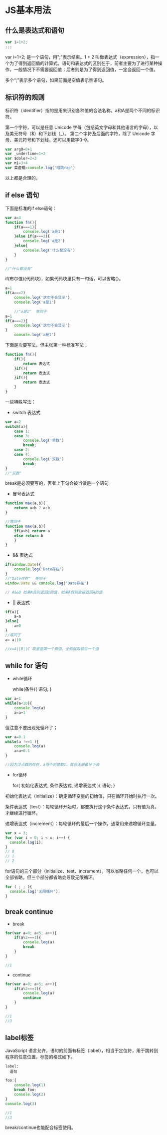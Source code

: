 # JS基本用法

## 什么是表达式和语句
~~~javascript
var i=1+2;
;;;
~~~
var i=1+2; 是一个语句，用";"表示结束。1 + 2 叫做表达式（expression），指一个为了得到返回值的计算式。语句和表达式的区别在于，前者主要为了进行某种操作，一般情况下不需要返回值；后者则是为了得到返回值，一定会返回一个值。

多个“;”表示多个语句，如果前面是空值表示空语句。
## 标识符的规则
标识符（identifier）指的是用来识别各种值的合法名称。a和A是两个不同的标识符。

第一个字符，可以是任意 Unicode 字母（包括英文字母和其他语言的字母），以及美元符号（$）和下划线（_）。
第二个字符及后面的字符，除了 Unicode 字母、美元符号和下划线，还可以用数字0-9。

~~~javascript
var arg0=0+1
var _underline=1+2
var $dolor=2+3
var π1=3+4
var 菜虚鲲=console.log('唱跳rap')
~~~
以上都是合理的。
## if else 语句
下面是标准的if else语句：
~~~JavaScript
var a=4
function fn(){
    if(a===1){
        console.log('a是1')
    }else if(a===2){
        console.log('a是2')
    }else{
        console.log('什么都没有')
    }
}

//"什么都没有"
~~~
if(布尔值){代码块}，如果代码块里只有一句话，可以省略{}。
~~~javascript
a=1
if(a===2)
    console.log('这句不会显示')
    console.log('a是1')
    
    //"a是1"  等同于
a=1
if(a===2){
    console.log('这句不会显示')
}
    console.log('a是1')    
~~~
下面是次要写法，但主张第一种标准写法；
~~~javascript
function fn(){
    if(){
        return 表达式
    }if(){
        return 表达式
    }if(){
        return 表达式
    }
}
~~~
一些特殊写法：
* switch 表达式
~~~javascript
var a=2
switch(a){
    case 1:
    case 3:
        console.log('单数')
        break;
    case 2:
    case 4:
        console.log('双数')
        break;
}
//"双数"
~~~
break是必须要写的，否者上下句会被当做是一个语句
* 冒号表达式
~~~JavaScript
function max(a,b){
    return a>b ? a:b
}

//等同于
function max(a,b){
    if(a>b) return a
    else return b
    }
}
~~~
* && 表达式
~~~javascript
if(window.Date){
    console.log('Date存在')
}
//"Date存在"  等同于
window.Date && console.log('Date存在')

// A&&B 如果A真则返回B的值，如果A假则直接返回A的值
~~~
* || 表达式
~~~javascript
if(a){
    a=a
}else{
    a=0 
}
//等同于
a= a||0

//x=A||B||C 取里面第一个真值，全假就取最后一个值
~~~

## while for 语句
* while循环
  
  while(条件){
      语句;
    }
~~~JavaScript
var a=1
while(a<10){
    console.log(a)
    a=a+1
}
~~~
但注意不要出现死循环了；
~~~javascript
var a=0.1
while(a !==1 ){
    console.log(a)
    a=a+0.1
}

//因为浮点数的存在，a得不到整数1，就会无限循环下去
~~~
* for循环
  
  for( 初始化表达式, 条件表达式, 递增表达式 ){ 语句; }

初始化表达式（initialize）：确定循环变量的初始值，只在循环开始时执行一次。

条件表达式（test）：每轮循环开始时，都要执行这个条件表达式，只有值为真，才继续进行循环。

递增表达式（increment）：每轮循环的最后一个操作，通常用来递增循环变量。
~~~javascript
var x = 3;
for (var i = 0; i < x; i++) {
  console.log(i);
}
// 0
// 1
// 2
~~~
for语句的三个部分（initialize、test、increment），可以省略任何一个，也可以全部省略。但三个部分都省略会导致无限循环。
~~~javascript
for ( ; ; ){
  console.log('无限循环');
}
~~~
## break continue
* break
~~~javascript
for(var a=0; a<5; a++){
    if(a%2===1){
        console.log(a)
        break
    }
}

//1
~~~
* continue
~~~javascript
for(var a=0; a<5; a++){
    if(a%2===1){
        console.log(a)
        continue
    }
}

//1
//3
~~~
## label标签
JavaScript 语言允许，语句的前面有标签（label），相当于定位符，用于跳转到程序的任意位置，标签的格式如下。

    label:
      语句
~~~javascript
foo:{
    console.log(1)
    break foo;
    console.log(2)
}
console.log(3)

//1
//3
~~~
break/continue也能配合标签使用。
